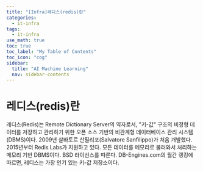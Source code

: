 ```yaml
---
title: "[Infra]레디스(redis)란" 
categories:
  - it-infra
tags:
  - it-infra
use_math: true
toc: true
toc_label: "My Table of Contents"
toc_icon: "cog"
sidebar:
  title: "AI Machine Learning"
  nav: sidebar-contents
---
```


# 레디스(redis)란

레디스(Redis)는 Remote Dictionary Server의 약자로서, 
"키-값" 구조의 비정형 데이터를 저장하고 관리하기 위한 오픈 소스 기반의 비관계형 데이터베이스 관리 시스템(DBMS)이다. 
2009년 살바토르 산필리포(Salvatore Sanfilippo)가 처음 개발했다. 2015년부터 Redis Labs가 지원하고 있다. 
모든 데이터를 메모리로 불러와서 처리하는 메모리 기반 DBMS이다. 
BSD 라이선스를 따른다. DB-Engines.com의 월간 랭킹에 따르면, 레디스는 가장 인기 있는 키-값 저장소이다.


